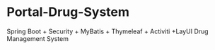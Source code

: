# Portal-Drug-System
Spring Boot + Security + MyBatis + Thymeleaf + Activiti +LayUI   Drug Management System
